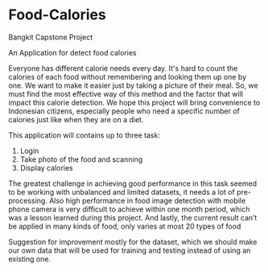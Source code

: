 # Food-Calories

Bangkit Capstone Project 

An Application for detect food calories

Everyone has different calorie needs every day. It's hard to count the calories of each food without remembering and looking them up one by one. We want to make it easier just by taking a picture of their meal. So, we must find the most effective way of this method and the factor that will impact this calorie detection. We hope this project will bring convenience to Indonesian citizens, especially people who need a specific number of calories just like when they are on a diet.

This application will contains up to three task:
1. Login
2. Take photo of the food and scanning
3. Display calories

The greatest challenge in achieving good performance in this task seemed to be working with unbalanced and limited datasets, it needs a lot of pre-processing. Also high performance in food image detection with mobile phone camera is very difficult to achieve within one month period, which was a lesson learned during this project. And lastly, the current result can’t be applied in many kinds of food, only varies at most 20 types of food

Suggestion for improvement mostly for the dataset, which we should make our own data that will be used for training and testing instead of using an existing one. 
